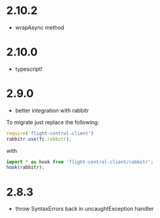 # 2.10.2
- wrapAsync method

# 2.10.0
- typescript!

# 2.9.0
- better integration with rabbitr

To migrate just replace the following:
```js
require('flight-control-client')
rabbitr.use(fc.rabbitr);
```
with
```js
import * as hook from 'flight-control-client/rabbitr';
hook(rabbitr);
```

# 2.8.3
- throw SyntaxErrors back in uncaughtException handler
